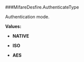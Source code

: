 ###MifareDesfire.AuthenticateType

Authentication mode.

**Values:**

* **NATIVE**

* **ISO**

* **AES**


